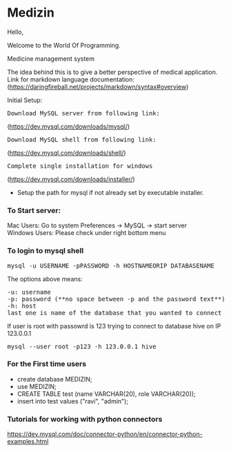 # Medizin
Hello,

Welcome to the World Of Programming.


Medicine management system

The idea behind this is to give a better perspective of medical application.
<br>Link for markdown language documentation:
(https://daringfireball.net/projects/markdown/syntax#overview)

Initial Setup:
<pre>Download MySQL server from following link: </pre>
(https://dev.mysql.com/downloads/mysql/)
<pre>Download MySQL shell from following link:</pre>
(https://dev.mysql.com/downloads/shell/)
<pre>Complete single installation for windows </pre>
(https://dev.mysql.com/downloads/installer/)
- Setup the path for mysql if not already set by executable installer.

### To Start server:
Mac Users: Go to system Preferences -> MySQL -> start server <br>
Windows Users: Please check under right bottom menu

### To login to mysql shell
<pre>mysql -u USERNAME -pPASSWORD -h HOSTNAMEORIP DATABASENAME </pre> 
The options above means:
<pre>
-u: username
-p: password (**no space between -p and the password text**)
-h: host
last one is name of the database that you wanted to connect
</pre>
If user is root with passowrd is 123 trying to connect to database hive on IP 123.0.0.1
<pre>mysql --user root -p123 -h 123.0.0.1 hive</pre>  

### For the First time users
- create database MEDIZIN; 
- use MEDIZIN;
- CREATE TABLE test (name VARCHAR(20), role VARCHAR(20));
- insert into test values ("ravi", "admin");

### Tutorials for working with python connectors
https://dev.mysql.com/doc/connector-python/en/connector-python-examples.html
